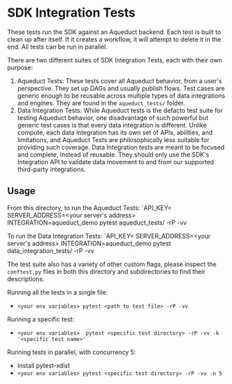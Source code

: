 # SDK Integration Tests

These tests run the SDK against an Aqueduct backend. Each test is built to clean up after itself. If it creates a workflow, it will attempt to delete it in the end. All tests can be run in parallel.

There are two different suites of SDK Integration Tests, each with their own purpose:
1) Aqueduct Tests: These tests cover all Aqueduct behavior, from a user's perspective. They set up DAGs and usually publish flows. 
Test cases are generic enough to be reusable across multiple types of data integrations and engines. They are found in the `aqueduct_tests/` folder.
2) Data Integration Tests: While Aqueduct tests is the defacto test suite for testing Aqueduct behavior, one disadvantage of such
powerful but generic test cases is that every data integration is different. Unlike compute, each data integration has its own set of
APIs, abilities, and limitations, and Aqueduct Tests are philosophically less suitable for providing such coverage. Data Integration tests are meant
to be focused and complete, instead of reusable. They should only use the SDK's Integration API to validate data movement to and from
our supported third-party integrations.

## Usage

From this directory, to run the Aqueduct Tests:
`API_KEY=<your api key> SERVER_ADDRESS=<your server's address> INTEGRATION=aqueduct_demo pytest aqueduct_tests/ -rP -vv

To run the Data Integration Tests:
`API_KEY=<your api key> SERVER_ADDRESS=<your server's address> INTEGRATION=aqueduct_demo pytest data_integration_tests/ -rP -vv

The test suite also has a variety of other custom flags, please inspect the `conftest.py` files in both this directory and subdirectories
to find their descriptions.

Running all the tests in a single file:
- `<your env variables> pytest <path to test file> -rP -vv`

Running a specific test:
- `<your env variables>  pytest <specific test directory> -rP -vv -k '<specific test name>'`

Running tests in parallel, with concurrency 5:
- Install pytest-xdist
- `<your env variables> pytest <specific test directory> -rP -vv -n 5`
